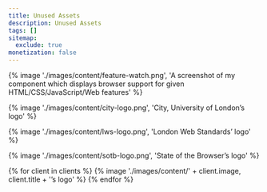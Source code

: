 ```yaml
---
title: Unused Assets
description: Unused Assets
tags: []
sitemap:
  exclude: true
monetization: false
---
```


{% image './images/content/feature-watch.png', 'A screenshot of my component which displays browser support for given HTML/CSS/JavaScript/Web features' %}

{% image './images/content/city-logo.png', 'City, University of London’s logo' %}

{% image './images/content/lws-logo.png', 'London Web Standards’ logo' %}

{% image './images/content/sotb-logo.png', 'State of the Browser’s logo' %}

{% for client in clients %}
    {% image './images/content/' + client.image, client.title + '’s logo' %}
{% endfor %}
